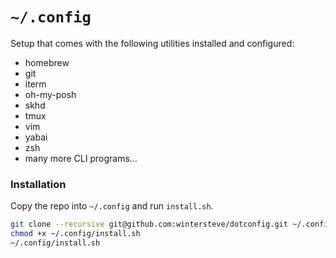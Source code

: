 # `~/.config`

Setup that comes with the following utilities installed and configured:

* homebrew
* git
* iterm
* oh-my-posh
* skhd
* tmux
* vim
* yabai
* zsh
* many more CLI programs...

### Installation

Copy the repo into `~/.config` and run `install.sh`.

```sh
git clone --recursive git@github.com:wintersteve/dotconfig.git ~/.config
chmod +x ~/.config/install.sh
~/.config/install.sh
```
